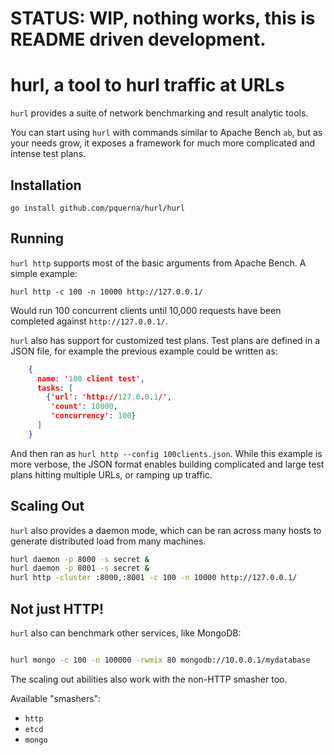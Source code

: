 # STATUS: WIP, nothing works, this is README driven development.

# hurl, a tool to hurl traffic at URLs

`hurl` provides a suite of network benchmarking and result analytic tools.

You can start using `hurl` with commands similar to Apache Bench `ab`, but as your needs grow, it exposes a framework for much more complicated and intense test plans.

## Installation

    go install github.com/pquerna/hurl/hurl

## Running

`hurl http` supports most of the basic arguments from Apache Bench.  A simple example:

    hurl http -c 100 -n 10000 http://127.0.0.1/

Would run 100 concurrent clients until 10,000 requests have been completed against `http://127.0.0.1/`.

`hurl` also has support for customized test plans.  Test plans are defined in a JSON file, for example
the previous example could be written as:

```json
    {
      name: '100 client test',
      tasks: [
        {'url': 'http://127.0.0.1/',
         'count': 10000,
         'concurrency': 100}
      ]
    }
```

And then ran as `hurl http --config 100clients.json`.   While this example is more verbose, the JSON format
enables building complicated and large test plans hitting multiple URLs, or ramping up traffic.

## Scaling Out

`hurl` also provides a daemon mode, which can be ran across many hosts to generate distributed load from many machines.

```sh
hurl daemon -p 8000 -s secret &
hurl daemon -p 8001 -s secret &
hurl http -cluster :8000,:8001 -c 100 -n 10000 http://127.0.0.1/
```


## Not just HTTP!

`hurl` also can benchmark other services, like MongoDB:

```sh

hurl mongo -c 100 -n 100000 -rwmix 80 mongodb://10.0.0.1/mydatabase
```

The scaling out abilities also work with the non-HTTP smasher too.

Available "smashers":

* `http`
* `etcd`
* `mongo`


